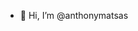 - 👋 Hi, I’m @anthonymatsas


<!---
anthonymatsas/anthonymatsas is a ✨ special ✨ repository because its `README.md` (this file) appears on your GitHub profile.
You can click the Preview link to take a look at your changes.
--->
